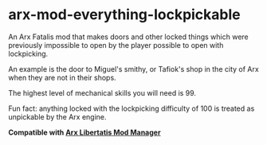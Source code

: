 # arx-mod-everything-lockpickable

An Arx Fatalis mod that makes doors and other locked things which were previously impossible to open by the player
possible to open with lockpicking.

An example is the door to Miguel's smithy, or Tafiok's shop in the city of Arx when they are not in their shops.

The highest level of mechanical skills you will need is 99.

Fun fact: anything locked with the lockpicking difficulty of 100 is treated as unpickable by the Arx engine.

**Compatible with
[Arx Libertatis Mod Manager](https://github.com/fredlllll/ArxLibertatisModManager)**
